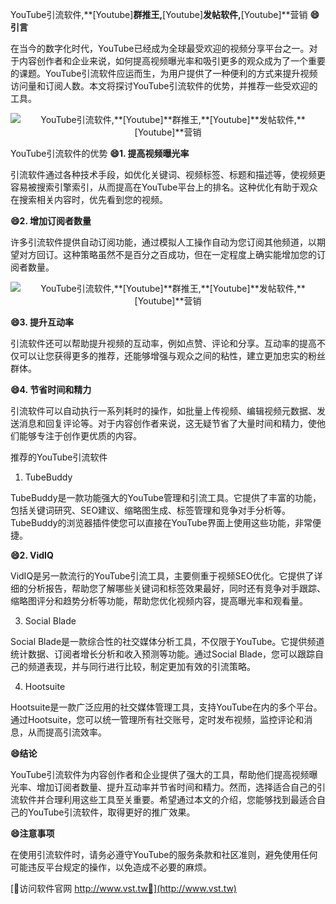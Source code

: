 YouTube引流软件,**[Youtube]**群推王,**[Youtube]**发帖软件,**[Youtube]**营销
**😄引言**

在当今的数字化时代，YouTube已经成为全球最受欢迎的视频分享平台之一。对于内容创作者和企业来说，如何提高视频曝光率和吸引更多的观众成为了一个重要的课题。YouTube引流软件应运而生，为用户提供了一种便利的方式来提升视频访问量和订阅人数。本文将探讨YouTube引流软件的优势，并推荐一些受欢迎的工具。

 <center><img src="https://vst.tw/MP4/tuiguang/png/2.png" alt="YouTube引流软件,**[Youtube]**群推王,**[Youtube]**发帖软件,**[Youtube]**营销"></center>

YouTube引流软件的优势
**😄1. 提高视频曝光率**

引流软件通过各种技术手段，如优化关键词、视频标签、标题和描述等，使视频更容易被搜索引擎索引，从而提高在YouTube平台上的排名。这种优化有助于观众在搜索相关内容时，优先看到您的视频。

**😄2. 增加订阅者数量**

许多引流软件提供自动订阅功能，通过模拟人工操作自动为您订阅其他频道，以期望对方回订。这种策略虽然不是百分之百成功，但在一定程度上确实能增加您的订阅者数量。

 <center><img src="https://vst.tw/MP4/tuiguang/png/3.png" alt="YouTube引流软件,**[Youtube]**群推王,**[Youtube]**发帖软件,**[Youtube]**营销"></center>

**😄3. 提升互动率**

引流软件还可以帮助提升视频的互动率，例如点赞、评论和分享。互动率的提高不仅可以让您获得更多的推荐，还能够增强与观众之间的粘性，建立更加忠实的粉丝群体。

**😄4. 节省时间和精力**

引流软件可以自动执行一系列耗时的操作，如批量上传视频、编辑视频元数据、发送消息和回复评论等。对于内容创作者来说，这无疑节省了大量时间和精力，使他们能够专注于创作更优质的内容。

推荐的YouTube引流软件
1. TubeBuddy

TubeBuddy是一款功能强大的YouTube管理和引流工具。它提供了丰富的功能，包括关键词研究、SEO建议、缩略图生成、标签管理和竞争对手分析等。TubeBuddy的浏览器插件使您可以直接在YouTube界面上使用这些功能，非常便捷。

**😄2. VidIQ**

VidIQ是另一款流行的YouTube引流工具，主要侧重于视频SEO优化。它提供了详细的分析报告，帮助您了解哪些关键词和标签效果最好，同时还有竞争对手跟踪、缩略图评分和趋势分析等功能，帮助您优化视频内容，提高曝光率和观看量。

3. Social Blade

Social Blade是一款综合性的社交媒体分析工具，不仅限于YouTube。它提供频道统计数据、订阅者增长分析和收入预测等功能。通过Social Blade，您可以跟踪自己的频道表现，并与同行进行比较，制定更加有效的引流策略。

4. Hootsuite

Hootsuite是一款广泛应用的社交媒体管理工具，支持YouTube在内的多个平台。通过Hootsuite，您可以统一管理所有社交账号，定时发布视频，监控评论和消息，从而提高引流效率。

**😄结论**

YouTube引流软件为内容创作者和企业提供了强大的工具，帮助他们提高视频曝光率、增加订阅者数量、提升互动率并节省时间和精力。然而，选择适合自己的引流软件并合理利用这些工具至关重要。希望通过本文的介绍，您能够找到最适合自己的YouTube引流软件，取得更好的推广效果。

**😄注意事项**

在使用引流软件时，请务必遵守YouTube的服务条款和社区准则，避免使用任何可能违反平台规定的操作，以免造成不必要的麻烦。


[👻访问软件官网 http://www.vst.tw👻](http://www.vst.tw)

